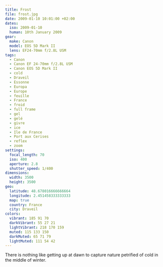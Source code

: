 ```yaml
---
title: Frost
file: frost.jpg
date: 2009-01-10 10:01:00 +02:00
dates:
  iso: 2009-01-10
  human: 10th January 2009
gear:
  make: Canon
  model: EOS 5D Mark II
  lens: EF24-70mm f/2.8L USM
tags:
  - Canon
  - Canon EF 24-70mm f/2.8L USM
  - Canon EOS 5D Mark II
  - cold
  - Draveil
  - Essonne
  - Europa
  - Europe
  - feuille
  - France
  - froid
  - full frame
  - gel
  - gelé
  - givre
  - ice
  - Ile de France
  - Port aux Cerises
  - reflex
  - zoom
settings:
  focal_length: 70
  iso: 400
  aperture: 2.8
  shutter_speed: 1/400
dimensions:
  width: 3500
  height: 3500
geo:
  latitude: 48.678016666666664
  longitude: 2.451458333333333
  map: true
  country: France
  city: Draveil
colors:
  vibrant: 185 91 70
  darkVibrant: 55 27 21
  lightVibrant: 218 170 159
  muted: 115 133 150
  darkMuted: 65 71 79
  lightMuted: 111 54 42
---
```


There is nothing like getting up at dawn to capture nature petrified of cold in the middle of winter.
